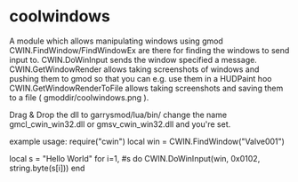 # coolwindows
A module which allows manipulating windows using gmod
CWIN.FindWindow/FindWindowEx are there for finding the windows to send input to.
CWIN.DoWinInput sends the window specified a message.
CWIN.GetWindowRender allows taking screenshots of windows and pushing them to gmod so that you can e.g. use them in a HUDPaint hoo
CWIN.GetWindowRenderToFile allows taking screenshots and saving them to a file ( gmoddir/coolwindows.png ).

Drag & Drop the dll to garrysmod/lua/bin/ change the name gmcl_cwin_win32.dll or gmsv_cwin_win32.dll  and you're set.

example usage:
require("cwin")
local win = CWIN.FindWindow("Valve001")

local s = "Hello World"
for i=1, #s do 
  CWIN.DoWinInput(win, 0x0102, string.byte(s[i]))
end
